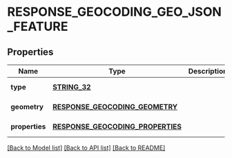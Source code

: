 # RESPONSE_GEOCODING_GEO_JSON_FEATURE

## Properties
Name | Type | Description | Notes
------------ | ------------- | ------------- | -------------
**type** | [**STRING_32**](STRING_32.md) |  | [default to null]
**geometry** | [**RESPONSE_GEOCODING_GEOMETRY**](ResponseGeocodingGeometry.md) |  | [default to null]
**properties** | [**RESPONSE_GEOCODING_PROPERTIES**](ResponseGeocodingProperties.md) |  | [default to null]

[[Back to Model list]](../README.md#documentation-for-models) [[Back to API list]](../README.md#documentation-for-api-endpoints) [[Back to README]](../README.md)


